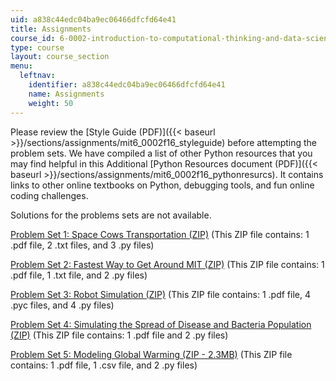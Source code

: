 ```yaml
---
uid: a838c44edc04ba9ec06466dfcfd64e41
title: Assignments
course_id: 6-0002-introduction-to-computational-thinking-and-data-science-fall-2016
type: course
layout: course_section
menu:
  leftnav:
    identifier: a838c44edc04ba9ec06466dfcfd64e41
    name: Assignments
    weight: 50
---
```


Please review the [Style Guide (PDF)]({{< baseurl >}}/sections/assignments/mit6_0002f16_styleguide) before attempting the problem sets. We have compiled a list of other Python resources that you may find helpful in this Additional [Python Resources document (PDF)]({{< baseurl >}}/sections/assignments/mit6_0002f16_pythonresurcs). It contains links to other online textbooks on Python, debugging tools, and fun online coding challenges.

Solutions for the problems sets are not available.

[Problem Set 1: Space Cows Transportation (ZIP)](https://open-learning-course-data-production.s3.amazonaws.com/6-0002-introduction-to-computational-thinking-and-data-science-fall-2016/687c3ee2bee6229f46968d366a92345e_PS1.zip) (This ZIP file contains: 1 .pdf file, 2 .txt files, and 3 .py files)

[Problem Set 2: Fastest Way to Get Around MIT (ZIP)](https://open-learning-course-data-production.s3.amazonaws.com/6-0002-introduction-to-computational-thinking-and-data-science-fall-2016/a03ae7bf25e1cd1349fc81df23952509_PS2.zip) (This ZIP file contains: 1 .pdf file, 1 .txt file, and 2 .py files)

[Problem Set 3: Robot Simulation (ZIP)](https://open-learning-course-data-production.s3.amazonaws.com/6-0002-introduction-to-computational-thinking-and-data-science-fall-2016/ccc304c1ea4ee213b2846f1ec1fc01f8_PS3.zip) (This ZIP file contains: 1 .pdf file, 4 .pyc files, and 4 .py files)

[Problem Set 4: Simulating the Spread of Disease and Bacteria Population (ZIP)](https://open-learning-course-data-production.s3.amazonaws.com/6-0002-introduction-to-computational-thinking-and-data-science-fall-2016/f6b48ebba57fc33e9cb7e815abf8f407_PS4.zip) (This ZIP file contains: 1 .pdf file and 2 .py files)

[Problem Set 5: Modeling Global Warming (ZIP - 2.3MB)](https://open-learning-course-data-production.s3.amazonaws.com/6-0002-introduction-to-computational-thinking-and-data-science-fall-2016/f5682c4bfaad90428a6e9fd82c66b27a_PS5.zip) (This ZIP file contains: 1 .pdf file, 1 .csv file, and 2 .py files)